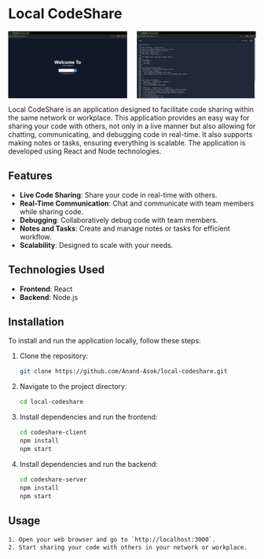 # Local CodeShare

<div style="display: flex; justify-content: space-between;">
  <img src="home.png" alt="Logo" style="width: 48%;"/>
  <img src="code.png" alt="Logo" style="width: 48%;"/>
</div>



Local CodeShare is an application designed to facilitate code sharing within the same network or workplace. This application provides an easy way for sharing your code with others, not only in a live manner but also allowing for chatting, communicating, and debugging code in real-time. It also supports making notes or tasks, ensuring everything is scalable. The application is developed using React and Node technologies.

## Features

- **Live Code Sharing**: Share your code in real-time with others.
- **Real-Time Communication**: Chat and communicate with team members while sharing code.
- **Debugging**: Collaboratively debug code with team members.
- **Notes and Tasks**: Create and manage notes or tasks for efficient workflow.
- **Scalability**: Designed to scale with your needs.


## Technologies Used

- **Frontend**: React
- **Backend**: Node.js

## Installation

To install and run the application locally, follow these steps:

1. Clone the repository:
   ```sh
   git clone https://github.com/Anand-Asok/local-codeshare.git

2. Navigate to the project directory:
    ```sh
    cd local-codeshare

3. Install dependencies and run the frontend:
    ```sh
    cd codeshare-client
    npm install
    npm start

3. Install dependencies and run the backend:
    ```sh
    cd codeshare-server
    npm install
    npm start

## Usage

    1. Open your web browser and go to `http://localhost:3000`.
    2. Start sharing your code with others in your network or workplace.



